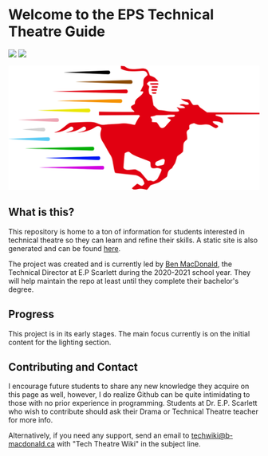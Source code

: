 # Welcome to the EPS Technical Theatre Guide
[![](https://img.shields.io/badge/Wiki-techwiki.b--macdonald.ca-informational.svg?link=https://techwiki.b-macdonald.ca&style=for-the-badge)](https://techwiki.b-macdonald.ca)
[![](https://img.shields.io/github/license/epstechtheatre/epstechtheatre.github.io?style=for-the-badge)](./LICENSE)


![](docs/images/svg/Wiki%20Logo.svg)
## What is this?
This repository is home to a ton of information for students interested in technical theatre so they can learn and refine their skills. A static site is also generated and can be found [here](https://epstechtheatre.github.io/).

The project was created and is currently led by [Ben MacDonald](https://github.com/Quantum158/), the Technical Director at E.P Scarlett during the 2020-2021 school year. They will help maintain the repo at least until they complete their bachelor's degree.

## Progress
This project is in its early stages.
The main focus currently is on the initial content for the lighting section.

## Contributing and Contact
I encourage future students to share any new knowledge they acquire on this page as well, however, I do realize Github can be quite intimidating to those with no prior experience in programming. Students at Dr. E.P. Scarlett who wish to contribute should ask their Drama or Technical Theatre teacher for more info.

Alternatively, if you need any support, send an email to [techwiki@b-macdonald.ca](mailto:techwiki@b-macdonald.ca) with "Tech Theatre Wiki" in the subject line.

